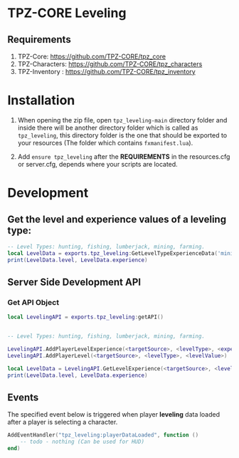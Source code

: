 # TPZ-CORE Leveling

## Requirements

1. TPZ-Core: https://github.com/TPZ-CORE/tpz_core
2. TPZ-Characters: https://github.com/TPZ-CORE/tpz_characters
3. TPZ-Inventory : https://github.com/TPZ-CORE/tpz_inventory
   
# Installation

1. When opening the zip file, open `tpz_leveling-main` directory folder and inside there will be another directory folder which is called as `tpz_leveling`, this directory folder is the one that should be exported to your resources (The folder which contains `fxmanifest.lua`).

2. Add `ensure tpz_leveling` after the **REQUIREMENTS** in the resources.cfg or server.cfg, depends where your scripts are located.

# Development

## Get the level and experience values of a leveling type:

```lua
-- Level Types: hunting, fishing, lumberjack, mining, farming.
local LevelData = exports.tpz_leveling:GetLevelTypeExperienceData('mining')
print(LevelData.level, LevelData.experience)
```

## Server Side Development API

### Get API Object

```lua
local LevelingAPI = exports.tpz_leveling:getAPI()
```

```lua

-- Level Types: hunting, fishing, lumberjack, mining, farming.

LevelingAPI.AddPlayerLevelExperience(<targetSource>, <levelType>, <experienceValue>)
LevelingAPI.AddPlayerLevel(<targetSource>, <levelType>, <levelValue>)

local LevelData = LevelingAPI.GetLevelExperience(<targetSource>, <levelType>)
print(LevelData.level, LevelData.experience)
```

## Events

The specified event below is triggered when player **leveling** data loaded after a player is selecting a character.

```lua
AddEventHandler("tpz_leveling:playerDataLoaded", function ()
	-- todo - nothing (Can be used for HUD)
end)
```
